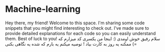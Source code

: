 # Machine-learning
Hey there, my friend! Welcome to this space. I'm sharing some code snippets that you might find interesting to check out. I've made sure to provide detailed explanations for each code so you can easily understand them. Best of luck to you!
سلام  رفیق خوش اومدی (:
اینجا من یکسری کد میزارم که ممکنه یه روز به کارت بیاد !
توصیه میکنم یه بارم که شده یه نگاهی بکنی (=
